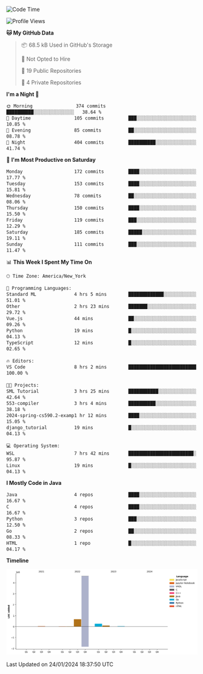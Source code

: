 <!--START_SECTION:waka-->
![Code Time](http://img.shields.io/badge/Code%20Time-11%20hrs%201%20min-blue)

![Profile Views](http://img.shields.io/badge/Profile%20Views-78-blue)

**🐱 My GitHub Data** 

> 📦 68.5 kB Used in GitHub's Storage 
 > 
> 🚫 Not Opted to Hire
 > 
> 📜 19 Public Repositories 
 > 
> 🔑 4 Private Repositories 
 > 
**I'm a Night 🦉** 

```text
🌞 Morning                374 commits         ██████████░░░░░░░░░░░░░░░   38.64 % 
🌆 Daytime                105 commits         ███░░░░░░░░░░░░░░░░░░░░░░   10.85 % 
🌃 Evening                85 commits          ██░░░░░░░░░░░░░░░░░░░░░░░   08.78 % 
🌙 Night                  404 commits         ██████████░░░░░░░░░░░░░░░   41.74 % 
```
📅 **I'm Most Productive on Saturday** 

```text
Monday                   172 commits         ████░░░░░░░░░░░░░░░░░░░░░   17.77 % 
Tuesday                  153 commits         ████░░░░░░░░░░░░░░░░░░░░░   15.81 % 
Wednesday                78 commits          ██░░░░░░░░░░░░░░░░░░░░░░░   08.06 % 
Thursday                 150 commits         ████░░░░░░░░░░░░░░░░░░░░░   15.50 % 
Friday                   119 commits         ███░░░░░░░░░░░░░░░░░░░░░░   12.29 % 
Saturday                 185 commits         █████░░░░░░░░░░░░░░░░░░░░   19.11 % 
Sunday                   111 commits         ███░░░░░░░░░░░░░░░░░░░░░░   11.47 % 
```


📊 **This Week I Spent My Time On** 

```text
🕑︎ Time Zone: America/New_York

💬 Programming Languages: 
Standard ML              4 hrs 5 mins        █████████████░░░░░░░░░░░░   51.01 % 
Other                    2 hrs 23 mins       ███████░░░░░░░░░░░░░░░░░░   29.72 % 
Vue.js                   44 mins             ██░░░░░░░░░░░░░░░░░░░░░░░   09.26 % 
Python                   19 mins             █░░░░░░░░░░░░░░░░░░░░░░░░   04.13 % 
TypeScript               12 mins             █░░░░░░░░░░░░░░░░░░░░░░░░   02.65 % 

🔥 Editors: 
VS Code                  8 hrs 2 mins        █████████████████████████   100.00 % 

🐱‍💻 Projects: 
SML Tutorial             3 hrs 25 mins       ███████████░░░░░░░░░░░░░░   42.64 % 
553-compiler             3 hrs 4 mins        ██████████░░░░░░░░░░░░░░░   38.18 % 
2024-spring-cs590.2-examp1 hr 12 mins        ████░░░░░░░░░░░░░░░░░░░░░   15.05 % 
django_tutorial          19 mins             █░░░░░░░░░░░░░░░░░░░░░░░░   04.13 % 

💻 Operating System: 
WSL                      7 hrs 42 mins       ████████████████████████░   95.87 % 
Linux                    19 mins             █░░░░░░░░░░░░░░░░░░░░░░░░   04.13 % 
```

**I Mostly Code in Java** 

```text
Java                     4 repos             ████░░░░░░░░░░░░░░░░░░░░░   16.67 % 
C                        4 repos             ████░░░░░░░░░░░░░░░░░░░░░   16.67 % 
Python                   3 repos             ███░░░░░░░░░░░░░░░░░░░░░░   12.50 % 
Go                       2 repos             ██░░░░░░░░░░░░░░░░░░░░░░░   08.33 % 
HTML                     1 repo              █░░░░░░░░░░░░░░░░░░░░░░░░   04.17 % 
```



**Timeline**

![Lines of Code chart](https://raw.githubusercontent.com/fqzz2000/fqzz2000/main/assets/bar_graph.png)


 Last Updated on 24/01/2024 18:37:50 UTC
<!--END_SECTION:waka-->
